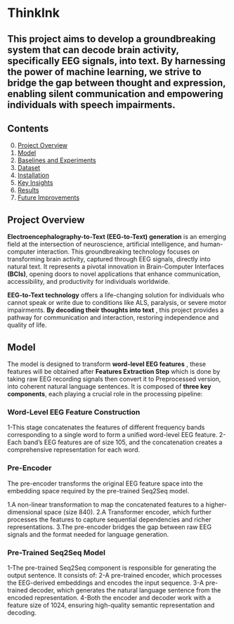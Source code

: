 # ThinkInk
## This project aims to develop a groundbreaking system that can decode brain activity, specifically EEG signals, into text. By harnessing the power of machine learning, we strive to bridge the gap between thought and expression, enabling silent communication and empowering individuals with speech impairments.

## Contents
0. [Project Overview](#Project-Overview)
0. [Model](#model)
0. [Baselines and Experiments](#baselines-and-experiments)  
0. [Dataset](#dataset)
0. [Installation](#installation)  
0. [Key Insights](#key-insights)
0. [Results](#results) 
0. [Future Improvements](#Future-Improvements)


## Project Overview

**Electroencephalography-to-Text (EEG-to-Text) generation** is an emerging field at the intersection of neuroscience, artificial intelligence, and human-computer interaction. This groundbreaking technology focuses on transforming brain activity, captured through EEG signals, directly into natural text. It represents a pivotal innovation in Brain-Computer Interfaces **(BCIs)**, opening doors to novel applications that enhance communication, accessibility, and productivity for individuals worldwide.

**EEG-to-Text technology** offers a life-changing solution for individuals who cannot speak or write due to conditions like ALS, paralysis, or severe motor impairments. **By decoding their thoughts into text** , this project provides a pathway for communication and interaction, restoring independence and quality of life.

## Model
The model is designed to transform **word-level EEG features** , these features will be obtained after **Features Extraction Step** which is done by taking raw EEG recording signals then convert it to Preprocessed version, into coherent natural language sentences. It is composed of **three key components**, each playing a crucial role in the processing pipeline:

### Word-Level EEG Feature Construction
  1-This stage concatenates the features of different frequency bands corresponding to a single word to form a unified word-level EEG feature.
  2-Each band’s EEG features are of size 105, and the concatenation creates a comprehensive representation for each word.
  
### Pre-Encoder
The pre-encoder transforms the original EEG feature space into the embedding space required by the pre-trained Seq2Seq model.
 
  1.A non-linear transformation to map the concatenated features to a higher-dimensional space (size 840).
  2.A Transformer encoder, which further processes the features to capture sequential dependencies and richer representations.
  3.The pre-encoder bridges the gap between raw EEG signals and the format needed for language generation.

### Pre-Trained Seq2Seq Model
  1-The pre-trained Seq2Seq component is responsible for generating the output sentence. It consists of:
  2-A pre-trained encoder, which processes the EEG-derived embeddings and encodes the input sequence.
  3-A pre-trained decoder, which generates the natural language sentence from the encoded representation.
  4-Both the encoder and decoder work with a feature size of 1024, ensuring high-quality semantic representation and decoding.

